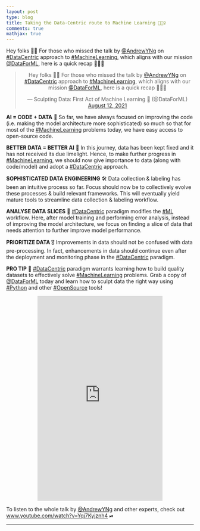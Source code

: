 ```yaml
---
layout: post
type: blog
title: Taking the Data-Centric route to Machine Learning 🚴🏻‍♀️
comments: true
mathjax: true
---
```


<p>Hey folks 👋🏻 For those who missed the talk by <a href="https://twitter.com/AndrewYNg">@AndrewYNg</a> on <a href="https://twitter.com/hashtag/DataCentric">#DataCentric</a> approach to <a href="https://twitter.com/hashtag/MachineLearning">#MachineLearning</a>, which aligns with our mission <a href="https://twitter.com/DataForML">@DataForML</a>, here is a quick recap 🧵👇🏻</p>


<center>
  <blockquote class="twitter-tweet"><p lang="en" dir="ltr">Hey folks 👋🏻 For those who missed the talk by <a href="https://twitter.com/AndrewYNg?ref_src=twsrc%5Etfw">@AndrewYNg</a> on <a href="https://twitter.com/hashtag/DataCentric?src=hash&amp;ref_src=twsrc%5Etfw">#DataCentric</a> approach to <a href="https://twitter.com/hashtag/MachineLearning?src=hash&amp;ref_src=twsrc%5Etfw">#MachineLearning</a>, which aligns with our mission <a href="https://twitter.com/DataForML?ref_src=twsrc%5Etfw">@DataForML</a>, here is a quick recap 🧵👇🏻</p>&mdash; Sculpting Data: First Act of Machine Learning 📖 (@DataForML) <a href="https://twitter.com/DataForML/status/1425685470730547206?ref_src=twsrc%5Etfw">August 12, 2021</a></blockquote> <script async src="https://platform.twitter.com/widgets.js" charset="utf-8"></script>
 </center>
 
 
 <p><strong>AI = CODE + DATA</strong> 🧠 So far, we have always focused on improving the code (i.e. making the model architecture more sophisticated) so much so that for most of the <a href="https://twitter.com/hashtag/MachineLearning">#MachineLearning</a> problems today, we have easy access to open-source code.</p>
 
 <p><strong>BETTER DATA = BETTER AI</strong> 🔢 In this journey, data has been kept fixed and it has not received its due limelight. Hence, to make further progress in <a href="https://twitter.com/hashtag/MachineLearning">#MachineLearning</a>, we should now give importance to data (along with code/model) and adopt a <a href="https://twitter.com/hashtag/DataCentric">#DataCentric</a> approach.</p>
 
 <p><strong>SOPHISTICATED DATA ENGINEERING</strong> 🛠 Data collection &amp; labeling has been an intuitive process so far. Focus should now be to collectively evolve these processes &amp; build relevant frameworks. This will eventually yield mature tools to streamline data collection &amp; labeling workflow.</p>
 
 <p><strong>ANALYSE DATA SLICES</strong> 🍕 <a href="https://twitter.com/hashtag/DataCentric">#DataCentric</a> paradigm modifies the <a href="https://twitter.com/hashtag/ML">#ML</a> workflow. Here, after model training and performing error analysis, instead of improving the model architecture, we focus on finding a slice of data that needs attention to further improve model performance.</p>
 
 <p><strong>PRIORITIZE DATA </strong>🎖 Improvements in data should not be confused with data pre-processing. In fact, enhancements in data should continue even after the deployment and monitoring phase in the <a href="https://twitter.com/hashtag/DataCentric">#DataCentric</a> paradigm.</p>
 
 <p><strong>PRO TIP</strong> 📖 <a href="https://twitter.com/hashtag/DataCentric">#DataCentric</a> paradigm warrants learning how to build quality datasets to effectively solve <a href="https://twitter.com/hashtag/MachineLearning">#MachineLearning</a> problems. Grab a copy of <a href="https://twitter.com/DataForML">@DataForML</a> today and learn how to sculpt data the right way using <a href="https://twitter.com/hashtag/Python">#Python</a> and other <a href="https://twitter.com/hashtag/OpenSource">#OpenSource</a> tools!</p>
 
 
 <center>
  <iframe type="text/html" width="336" height="550" frameborder="0" allowfullscreen style="max-width:100%" src="https://read.amazon.com/kp/card?asin=B08RN47C5T&preview=inline&linkCode=kpe&ref_=cm_sw_r_kb_dp_SM5Z75YRJTFFDKF860QN&tag=mobile0a1329f-20" ></iframe>
 </center>
 
 
<p>To listen to the whole talk by <a href="https://twitter.com/AndrewYNg">@AndrewYNg</a> and other experts, check out <a href="https://www.youtube.com/watch?v=Yqj7Kyjznh4" data-type="URL" data-id="https://www.youtube.com/watch?v=Yqj7Kyjznh4">www.youtube.com/watch?v=Yqj7Kyjznh4</a>  ⏯</p>
 
<hr>

